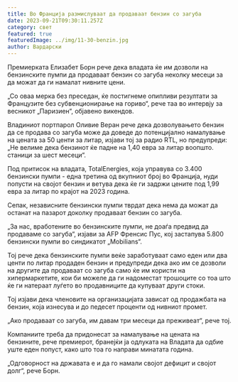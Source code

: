 ```yaml
---
title: Во Франција размислуваат да продаваат бензин со загуба
date: 2023-09-21T09:30:11.257Z
category: свет
featured: true
featuredImage: ../img/11-30-benzin.jpg
author: Вардарски
---
```

Премиерката Елизабет Борн рече дека владата ќе им дозволи на бензинските пумпи да продаваат бензин со загуба неколку месеци за да можат да ги намалат нивните цени.

„Со оваа мерка без преседан, ќе постигнеме опипливи резултати за Французите без субвенционирање на гориво“, рече таа во интервју за весникот „Паризиен“, објавено викендов.

Владиниот портпарол Оливие Веран рече дека дозволувањето бензин да се продава со загуба може да доведе до потенцијално намалување на цената за 50 центи за литар, изјави тој за радио RTL, но предупреди: „Не велиме дека бензинот ќе падне на 1,40 евра за литар воопшто. станици за шест месеци“.

Под притисок на владата, TotalEnergies, која управува со 3.400 бензински пумпи - една третина од вкупниот број во Франција, нуди попусти на својот бензин и ветува дека ќе ги задржи цените под 1,99 евра за литар по крајот на 2023 година.

Сепак, независните бензински пумпи тврдат дека нема да можат да останат на пазарот доколку продаваат бензин со загуба.

„За нас, вработените во бензинските пумпи, не доаѓа предвид да продаваме со загуба“, изјави за AFP Френсис Пус, кој застапува 5.800 бензински пумпи во синдикатот „Mobilians“.

Тој рече дека бензинските пумпи веќе заработуваат само еден или два центи по литар продаден бензин и предупреди дека ако им се дозволи на другите да продаваат со загуба само ќе им користи на хипермаркетите, кои би можеле да ги надоместат трошоците со тоа што ќе ги натераат луѓето во продавниците да купуваат други стоки.

Тој изјави дека членовите на организацијата зависат од продажбата на бензин, која изнесува и до педесет проценти од нивниот промет.

„Ако продаваат со загуба, им давам три месеци да преживеат“, рече тој.

Компаниите треба да придонесат за намалување на цената на бензините, рече премиерот, бранејќи ја одлуката на Владата да одбие уште еден попуст, како што тоа го направи минатата година.

„Одговорност на државата е и да го намали својот дефицит и својот долг“, рече Борн.